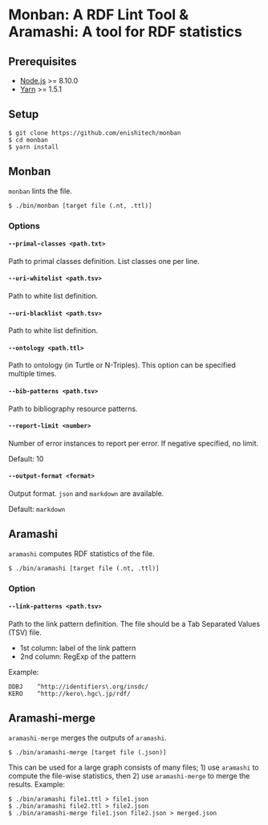 # Monban: A RDF Lint Tool & Aramashi: A tool for RDF statistics

## Prerequisites

* [Node.js](https://nodejs.org/) >= 8.10.0
* [Yarn](https://yarnpkg.com) >= 1.5.1

## Setup

    $ git clone https://github.com/enishitech/monban
    $ cd monban
    $ yarn install

## Monban

`monban` lints the file.

    $ ./bin/monban [target file (.nt, .ttl)]

### Options

#### `--primal-classes <path.txt>`

Path to primal classes definition. List classes one per line.

#### `--uri-whitelist <path.tsv>`

Path to white list definition.

#### `--uri-blacklist <path.tsv>`

Path to white list definition.

#### `--ontology <path.ttl>`

Path to ontology (in Turtle or N-Triples). This option can be specified multiple times.

#### `--bib-patterns <path.tsv>`

Path to bibliography resource patterns.

#### `--report-limit <number>`

Number of error instances to report per error. If negative specified, no limit.

Default: 10

#### `--output-format <format>`

Output format. `json` and `markdown` are available.

Default: `markdown`

## Aramashi

`aramashi` computes RDF statistics of the file.

    $ ./bin/aramashi [target file (.nt, .ttl)]

### Option

#### `--link-patterns <path.tsv>`

Path to the link pattern definition. The file should be a Tab Separated Values (TSV) file.

* 1st column: label of the link pattern
* 2nd column: RegExp of the pattern

Example:

```
DDBJ	^http://identifiers\.org/insdc/
KERO	^http://kero\.hgc\.jp/rdf/
```

## Aramashi-merge

`aramashi-merge` merges the outputs of `aramashi`.

    $ ./bin/aramashi-merge [target file (.json)]

This can be used for a large graph consists of many files; 1) use `aramashi` to compute the file-wise statistics, then 2) use `aramashi-merge` to merge the results. Example:

    $ ./bin/aramashi file1.ttl > file1.json
    $ ./bin/aramashi file2.ttl > file2.json
    $ ./bin/aramashi-merge file1.json file2.json > merged.json
